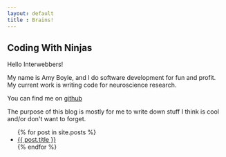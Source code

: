 ```yaml
---
layout: default
title : Brains!
---
```


Coding With Ninjas
-------------------

Hello Interwebbers!

My name is Amy Boyle, and I do software development for fun and profit. My current work is writing code for neuroscience research.

You can find me on [github](https://github.com/boylea) 

The purpose of this blog is mostly for me to write down stuff I think is cool and/or don't want to forget.

<ul>
  {% for post in site.posts %}
    <li>
      <a href="{{ post.url }}">{{ post.title }}</a>
    </li>
  {% endfor %}
</ul>